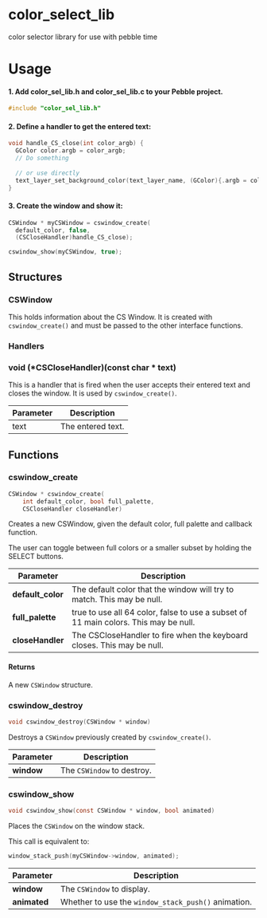 # color_select_lib

color selector library for use with pebble time

# Usage

#### 1. Add color_sel_lib.h and color_sel_lib.c to your Pebble project.
```c
#include "color_sel_lib.h"
```
#### 2. Define a handler to get the entered text:
```c
void handle_CS_close(int color_argb) {
  GColor color.argb = color_argb;
  // Do something
  
  // or use directly
  text_layer_set_background_color(text_layer_name, (GColor){.argb = color_argb});
}
```
#### 3. Create the window and show it:
```c
CSWindow * myCSWindow = cswindow_create(
  default_color, false, 
  (CSCloseHandler)handle_CS_close);

cswindow_show(myCSWindow, true);
```

## Structures
### CSWindow
This holds information about the CS Window. It is created with ```cswindow_create()``` and must be passed to the other interface functions.

### Handlers
### void (*CSCloseHandler)(const char * text)
This is a handler that is fired when the user accepts their entered text and closes the window.  It is used by ```cswindow_create()```.

|Parameter|Description|
|---|---|
|text|The entered text.|

## Functions
### cswindow_create
```c
CSWindow * cswindow_create(
    int default_color, bool full_palette,
    CSCloseHandler closeHandler)
```
Creates a new CSWindow, given the default color, full palette and callback function.

The user can toggle between full colors or a smaller subset by holding the SELECT buttons.

|Parameter|Description|
|---|---|
|**default_color**|The default color that the window will try to match. This may be null.|
|**full_palette**|true to use all 64 color, false to use a subset of 11 main colors. This may be null.|
|**closeHandler**|The CSCloseHandler to fire when the keyboard closes. This may be null.|

#### Returns
A new ```CSWindow``` structure.

### cswindow_destroy
```c
void cswindow_destroy(CSWindow * window)
```
Destroys a ```CSWindow``` previously created by ```cswindow_create()```.

|Parameter|Description|
|---|---|
|**window**|The ```CSWindow``` to destroy.|

### cswindow_show
```c
void cswindow_show(const CSWindow * window, bool animated)
```
Places the ```CSWindow``` on the window stack.

This call is equivalent to:
```c
window_stack_push(myCSWindow->window, animated);
```
|Parameter|Description|
|---|---|
|**window**|The ```CSWindow``` to display.|
|**animated**|Whether to use the ```window_stack_push()``` animation.|

